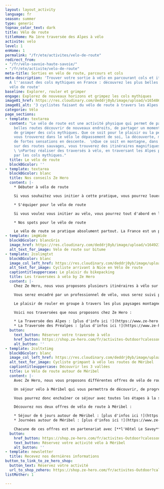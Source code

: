 ```yaml
---
layout: layout_activity
language: fr
season: summer
type: generic
topnav_color_text: dark
title: Vélo de route
titleHome: Ma 1ère traversée des Alpes à vélo
activite: velo
level: 1
enHome: 1
permalink: "/fr/ete/activites/velo-de-route"
redirect_from:
- "/fr/velo-savoie-haute-savoie/"
- "/fr/ete/activite/velo-de-route"
meta-title: Sorties en vélo de route, parcours et cols
meta-description: 'Trouver votre sortie à vélo en parcourant cols et itinéraires.
  A l''assaut des cols mythiques en France : découvrez les plus belles régions en
  vélo de route'
baseline: Explorer, rouler et grimper
engage: Explorez de nouveaux horizons et grimpez les cols mythiques
image01_href: https://res.cloudinary.com/deddrj0yb/image/upload/v1654868042/website/summer/munbaik-cycling-clothing-Ot1rw5r6eF8-unsplash.jpg
image01_alt: '3 cyclistes faisant du vélo de route à travers les Alpes ensoleillé '
categorie: Vélo
page_sections:
- template: textarea
  content: "Le vélo de route est une activité physique qui permet de partir sur de
    belles routes découvrir de nouveaux endroits, de partager un moment en groupe,
    de grimper des cols mythiques. Que ce soit pour le plaisir ou la performance,
    vous trouverez dans le vélo le dépassement de soi, la découverte, mais également
    de fortes sensations en descente.  \nQue ce soit en montagne, dans les plaines,
    sur des routes sauvages, vous trouverez des itinéraires magnifiques et surprenants.
    \ \nPartez réaliser des traversés à vélo, en traversant les Alpes par exemple
    par les cols mythiques."
  title: Le vélo de route
  blockBGcolor: ''
- template: textarea
  blockBGcolor: blanc
  title: Nos conseils Ze Hero
  content: |-
    * Débuter à vélo de route

    Si vous souhaitez vous initier à cette pratique, vous pourrez louer un vélo de route, être encadré lors d'une sortie découverte à vélo. Débuter à vélo de route, c'est apprendre à bien pédaler, savoir jouer avec les vitesses et plateaux et surtout bien se positionner sur son vélo. Le vélo demande une bonne condition physique et musculaire. Si vous désirez partir réaliser des traversées tel que les Alpes, les Préalpes ou enchaîner plusieurs journées de vélo autour de Méribel, il est important d'avoir roulé avant. Commencez par des sorties de 1h30 puis augmentez progressivement les heures à vélo tout comme le dénivelé.

    * S'équiper pour le vélo de route

    Si vous voulez vous initier au vélo, vous pourrez tout d'abord en louer un afin de tester et de voir ce qui vous plaît et vous convient. Vous pourrez alors essayer de rouler avec les cales. Ensuite il vous faudra porter un cuissard, un haut zippé avec les poches arrière pour plus de facilités pour ranger vos affaires, une gourde, un casque, des lunettes de soleil. Vous pouvez également prendre des gants spéciaux pour le vélo, un coupe-vent également et bien sûr un petit kit de réparation en cas de crevaison.

    * Nos spots pour le vélo de route

    Le vélo de route se pratique absolument partout. La France est un pays réputé pour le cyclisme et il y a un panel d'itinéraire, de boucle, de traversée et de col mythique. Avec Ze Hero aujourd'hui, nous vous proposons des expériences uniques à travers les Alpes et les Préalpes mais également en Savoie, dans la Tarentaise, autour de Méribel pour découvrir le vélo en montagne.
- template: imgWide
  blockBGcolor: blancGris
  image_href: https://res.cloudinary.com/deddrj0yb/image/upload/v1649234200/website/assets/Recadr%C3%A9es/veloroute.png
  alt_text_for_image: Velo de route sur bitume
- template: 2colimgtxt
  blockBGcolor: blanc
  image_col_left_href: https://res.cloudinary.com/deddrj0yb/image/upload/v1642521347/website/V%C3%A9lo/sejour-en-velo-traversee-des-alpes-nice_jyfbgw.jpg
  alt_text_for_image: Cycliste arrivant à Nice en Vélo de route
  captiontitleuppercase: Le plaisir du bikepacking
  title: Les traversées à vélo by Ze Hero
  content: |-
    Chez Ze Hero, nous vous proposons plusieurs itinéraires à vélo sur plusieurs jours. Pour une expérience unique, vous pourrez rouler à travers les cols des Alpes et des Préalpes, découvrir des paysages grandioses. Des séjours tout compris où vous serez pris en charge totalement pour vos bagages, le logement, les ravitaillements. Vous aurez uniquement à rouler et profiter des routes et des panoramas.

    Vous serez encadré par un professionnel de vélo, vous serez suivi par une voiture-balai afin d'avoir toujours vos affaires à disposition ainsi que tous les ravitaillements nécessaires pour chaque étape.

    Le plaisir de rouler en groupe à travers les plus paysages montagneux et des traversées unique pour finir les pieds dans la mer.

    Voici nos traversées que nous proposons chez Ze Hero :

    * La Traversée des Alpes : [plus d'info ici !](https://www.ze-hero.com/fr/ete/activites/traversee-des-alpes-en-velo)
    * La Traversée des Préalpes : [plus d'infos ici !](https://www.ze-hero.com/fr/ete/activites/traversee-des-pre-alpes-en-velo)
  button:
    text_button: Réserver votre traversée à vélo
    href_button: https://shop.ze-hero.com/fr/activites-Outdoor?calessonstype=all&catypegenderlistsummer=all&calessonsactivitytype=V%C3%A9lo+de+route&start-date=
    alt_button: ''
- template: 2coltxtimg
  blockBGcolor: blanc
  image_col_left_href: https://res.cloudinary.com/deddrj0yb/image/upload/v1643987031/website/V%C3%A9lo/51384836504_bff6429438_k_mkw8t9.jpg
  alt_text_for_image: Cycliste grimpant à vélo les routes de Méribel
  captiontitleuppercase: Découvrir les 3 vallées
  title: Le Vélo de route autour de Méribel
  content: |-
    Avec Ze Hero, nous vous proposons différentes offres de vélo de route autour de Méribel.

    Un séjour vélo à Méribel qui vous permettra de découvrir, de progression dans des décors montagnards. Découvrez alors les vallées de la Tarentaise et de la haute tarentaise, les lacs ainsi que les différents cols, comme le fameux col de la Loze avec des passages très raide, à plus de 20%.

    Vous pourrez donc enchaîner ce séjour avec toutes les étapes à la suite. Sinon vous pouvez sélectionner à la carte les journées où vous voulez rouler si vous préférez ne pas tout enchaîner.

    Découvrez nos deux offres de vélo de route à Méribel :

    * Séjour de 6 jours autour de Méribel : [plus d'infos ici !](https://www.ze-hero.com/fr/ete/activites/velo-de-route-sejour-6-jours-meribel)
    * Journées autour de Méribel : [plus d'infos ici !](https://www.ze-hero.com/fr/ete/activites/velo-de-route-journees-meribel)

    Chacune de ces offres est en partenariat avec [**l'Hôtel Le Savoy**](https://www.ze-hero.com/fr/ete/partenaires/le-savoy-meribel).
  button:
    href_button: https://shop.ze-hero.com/fr/activites-Outdoor?calessonstype=all&catypegenderlistsummer=all&calessonsactivitytype=V%C3%A9lo+de+route&start-date=
    text_button: Réservez votre activité vélo à Méribel
    alt_button: ''
- template: newsletter
  title: Recevez nos dernières informations
button_to_link_to_ze_hero_shop:
  button_text: Réservez votre activité
  url_to_shop_zehero: https://shop.ze-hero.com/fr/activites-Outdoor?calessonstype=all&catypegenderlistsummer=all&calessonsactivitytype=V%C3%A9lo+de+route&start-date=
listMother: 1

---
```

